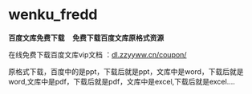 # wenku_fredd
<b>百度文库免费下载</b>&nbsp;&nbsp;&nbsp;&nbsp;<b>免费下载百度文库原格式资源</b>&nbsp;&nbsp;&nbsp;&nbsp;

在线免费下载百度文库vip文档 ：[dl.zzyyww.cn/coupon/](http://dl.zzyyww.cn/coupon/)  

原格式下载，百度中的是ppt，下载后就是ppt，文库中是word，下载后就是word,文库中是pdf，下载后就是pdf，文库中是excel,下载后就是excel....

